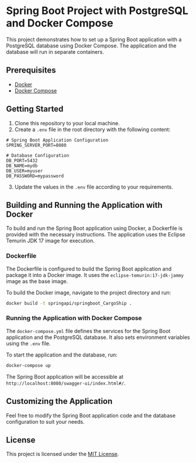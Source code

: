 # Spring Boot Project with PostgreSQL and Docker Compose

This project demonstrates how to set up a Spring Boot application with a PostgreSQL database using Docker Compose. The application and the database will run in separate containers.

## Prerequisites

- [Docker](https://www.docker.com/)
- [Docker Compose](https://docs.docker.com/compose/)

## Getting Started

1. Clone this repository to your local machine.
2. Create a `.env` file in the root directory with the following content:

```env
# Spring Boot Application Configuration
SPRING_SERVER_PORT=8080

# Database Configuration
DB_PORT=5432
DB_NAME=mydb
DB_USER=myuser
DB_PASSWORD=mypassword
```

3. Update the values in the `.env` file according to your requirements.

## Building and Running the Application with Docker

To build and run the Spring Boot application using Docker, a Dockerfile is provided with the necessary instructions. The application uses the Eclipse Temurin JDK 17 image for execution.

### Dockerfile

The Dockerfile is configured to build the Spring Boot application and package it into a Docker image. It uses the `eclipse-temurin:17-jdk-jammy` image as the base image.


To build the Docker image, navigate to the project directory and run:

```bash
docker build -t springapi/springboot_CargoShip .
```

### Running the Application with Docker Compose

The `docker-compose.yml` file defines the services for the Spring Boot application and the PostgreSQL database. It also sets environment variables using the `.env` file.

To start the application and the database, run:

```bash
docker-compose up
```

The Spring Boot application will be accessible at `http://localhost:8080/swagger-ui/index.html#/`.

## Customizing the Application

Feel free to modify the Spring Boot application code and the database configuration to suit your needs.

## License

This project is licensed under the [MIT License](LICENSE).
```
